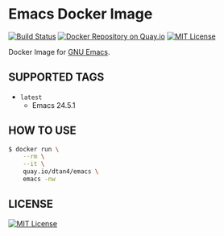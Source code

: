 # Emacs Docker Image

[![Build Status](https://travis-ci.org/dtan4/dockerfile-emacs.svg)](https://travis-ci.org/dtan4/dockerfile-emacs)
[![Docker Repository on Quay.io](https://quay.io/repository/dtan4/emacs/status "Docker Repository on Quay.io")](https://quay.io/repository/dtan4/emacs)
[![MIT License](http://img.shields.io/badge/license-MIT-blue.svg?style=flat)](LICENSE)

Docker Image for [GNU Emacs](https://www.gnu.org/software/emacs/).

## SUPPORTED TAGS

- `latest`
  - Emacs 24.5.1

## HOW TO USE

```bash
$ docker run \
    --rm \
    --it \
    quay.io/dtan4/emacs \
    emacs -nw
```

## LICENSE
[![MIT License](http://img.shields.io/badge/license-MIT-blue.svg?style=flat)](LICENSE)
